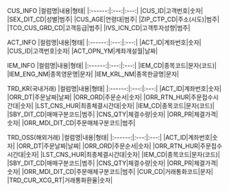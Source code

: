 CUS_INFO
|컬럼명|내용|형태|
|:------:|:---:|:---:|
|CUS_ID|고객번호|숫자|
|SEX_DIT_CD|성별|범주|
|CUS_AGE|연령대|범주|
|ZIP_CTP_CD|주소(시도)|범주|
|TCO_CUS_GRD_CD|고객등급|범주|
|IVS_ICN_CD|고객투자성향|범주|

ACT_INFO
|컬럼명|내용|형태|
|:------:|:---:|:---:|
|ACT_ID|계좌번호|숫자|
|CUS_ID|고객번호|숫자|
|ACT_OPN_YM|계좌개설월|날짜|

IEM_INFO
|컬럼명|내용|형태|
|:------:|:---:|:---:|
|IEM_CD|종목코드|문자(코드)|
|IEM_ENG_NM|종목영문명|문자|
|IEM_KRL_NM|종목한글명|문자|

TRD_KR(국내거래)
|컬럼명|내용|형태|
|:------:|:---:|:---:|
|ACT_ID|계좌번호|숫자|
|ORR_DT|주문날짜|날짜|
|ORR_ORD|주문순서|숫자|
|ORR_RTN_HUR|주문접수시간대|숫자|
|LST_CNS_HUR|최종체결시간대|숫자|
|IEM_CD|종목코드|문자(코드)|
|SBY_DIT_CD|매매구분코드|범주|
|CNS_QTY|체결수량|숫자|
|ORR_PR|체결가격|숫자|
|ORR_MDI_DIT_CD|주문매체구분코드|범주|

TRD_OSS(해외거래)
|컬럼명|내용|형태|
|:------:|:---:|:---:|
|ACT_ID|계좌번호|숫자|
|ORR_DT|주문날짜|날짜|
|ORR_ORD|주문순서|숫자|
|ORR_RTN_HUR|주문접수시간대|숫자|
|LST_CNS_HUR|최종체결시간대|숫자|
|IEM_CD|종목코드|문자(코드)|
|SBY_DIT_CD|매매구분코드|범주|
|CNS_QTY|체결수량|숫자|
|ORR_PR|체결가격|숫자|
|ORR_MDI_DIT_CD|주문매체구분코드|범주|
|CUR_CD|거래통화코드|문자|
|TRD_CUR_XCG_RT|거래통화환율|숫자|
